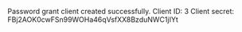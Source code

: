 Password grant client created successfully.
Client ID: 3
Client secret: FBj2AOK0cwFSn99WOHa46qVsfXX8BzduNWC1jIYt

